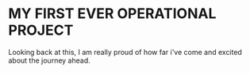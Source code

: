 # MY FIRST EVER OPERATIONAL PROJECT

Looking back at this, I am really proud of how far i've come and excited about the journey ahead.
